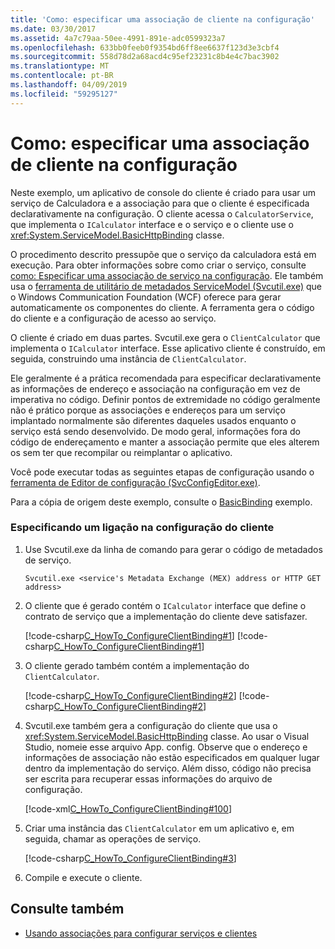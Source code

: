 ```yaml
---
title: 'Como: especificar uma associação de cliente na configuração'
ms.date: 03/30/2017
ms.assetid: 4a7c79aa-50ee-4991-891e-adc0599323a7
ms.openlocfilehash: 633bb0feeb0f9354bd6ff8ee6637f123d3e3cbf4
ms.sourcegitcommit: 558d78d2a68acd4c95ef23231c8b4e4c7bac3902
ms.translationtype: MT
ms.contentlocale: pt-BR
ms.lasthandoff: 04/09/2019
ms.locfileid: "59295127"
---
```

# <a name="how-to-specify-a-client-binding-in-configuration"></a>Como: especificar uma associação de cliente na configuração
Neste exemplo, um aplicativo de console do cliente é criado para usar um serviço de Calculadora e a associação para que o cliente é especificada declarativamente na configuração. O cliente acessa o `CalculatorService`, que implementa o `ICalculator` interface e o serviço e o cliente use o <xref:System.ServiceModel.BasicHttpBinding> classe.  
  
 O procedimento descrito pressupõe que o serviço da calculadora está em execução. Para obter informações sobre como criar o serviço, consulte [como: Especificar uma associação de serviço na configuração](../../../docs/framework/wcf/how-to-specify-a-service-binding-in-configuration.md). Ele também usa o [ferramenta de utilitário de metadados ServiceModel (Svcutil.exe)](../../../docs/framework/wcf/servicemodel-metadata-utility-tool-svcutil-exe.md) que o Windows Communication Foundation (WCF) oferece para gerar automaticamente os componentes do cliente. A ferramenta gera o código do cliente e a configuração de acesso ao serviço.  
  
 O cliente é criado em duas partes. Svcutil.exe gera o `ClientCalculator` que implementa o `ICalculator` interface. Esse aplicativo cliente é construído, em seguida, construindo uma instância de `ClientCalculator`.  
  
 Ele geralmente é a prática recomendada para especificar declarativamente as informações de endereço e associação na configuração em vez de imperativa no código. Definir pontos de extremidade no código geralmente não é prático porque as associações e endereços para um serviço implantado normalmente são diferentes daqueles usados enquanto o serviço está sendo desenvolvido. De modo geral, informações fora do código de endereçamento e manter a associação permite que eles alterem os sem ter que recompilar ou reimplantar o aplicativo.  
  
 Você pode executar todas as seguintes etapas de configuração usando o [ferramenta de Editor de configuração (SvcConfigEditor.exe)](../../../docs/framework/wcf/configuration-editor-tool-svcconfigeditor-exe.md).  
  
 Para a cópia de origem deste exemplo, consulte o [BasicBinding](../../../docs/framework/wcf/samples/basicbinding.md) exemplo.  
  
### <a name="specifying-a-client-binding-in-configuration"></a>Especificando um ligação na configuração do cliente  
  
1. Use Svcutil.exe da linha de comando para gerar o código de metadados de serviço.  
  
    ```  
    Svcutil.exe <service's Metadata Exchange (MEX) address or HTTP GET address>   
    ```  
  
2. O cliente que é gerado contém o `ICalculator` interface que define o contrato de serviço que a implementação do cliente deve satisfazer.  
  
     [!code-csharp[C_HowTo_ConfigureClientBinding#1](../../../samples/snippets/csharp/VS_Snippets_CFX/c_howto_configureclientbinding/cs/generatedclient.cs#1)]
     [!code-csharp[C_HowTo_ConfigureClientBinding#1](../../../samples/snippets/csharp/VS_Snippets_CFX/c_howto_configureclientbinding/cs/source.cs#1)]  
  
3. O cliente gerado também contém a implementação do `ClientCalculator`.  
  
     [!code-csharp[C_HowTo_ConfigureClientBinding#2](../../../samples/snippets/csharp/VS_Snippets_CFX/c_howto_configureclientbinding/cs/generatedclient.cs#2)]
     [!code-csharp[C_HowTo_ConfigureClientBinding#2](../../../samples/snippets/csharp/VS_Snippets_CFX/c_howto_configureclientbinding/cs/source.cs#2)]  
  
4. Svcutil.exe também gera a configuração do cliente que usa o <xref:System.ServiceModel.BasicHttpBinding> classe. Ao usar o Visual Studio, nomeie esse arquivo App. config. Observe que o endereço e informações de associação não estão especificados em qualquer lugar dentro da implementação do serviço. Além disso, código não precisa ser escrita para recuperar essas informações do arquivo de configuração.  
  
     [!code-xml[C_HowTo_ConfigureClientBinding#100](../../../samples/snippets/csharp/VS_Snippets_CFX/c_howto_configureclientbinding/common/client.exe.config#100)]   
            
5. Criar uma instância das `ClientCalculator` em um aplicativo e, em seguida, chamar as operações de serviço.  
  
     [!code-csharp[C_HowTo_ConfigureClientBinding#3](../../../samples/snippets/csharp/VS_Snippets_CFX/c_howto_configureclientbinding/cs/client.cs#3)]  
  
6. Compile e execute o cliente.  
  
## <a name="see-also"></a>Consulte também

- [Usando associações para configurar serviços e clientes](../../../docs/framework/wcf/using-bindings-to-configure-services-and-clients.md)
